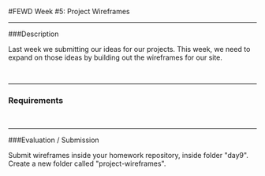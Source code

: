 #FEWD Week #5: Project Wireframes


---


###Description 


Last week we submitting our ideas for our projects. This week, we need to expand on those ideas by building out the wireframes for our site. 


<br>

---


### Requirements




<br>

---

###Evaluation / Submission

Submit wireframes inside your homework repository, inside folder "day9". Create a new folder called "project-wireframes".